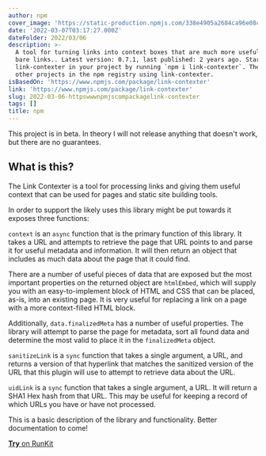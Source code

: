 ```yaml
---
author: npm
cover_image: 'https://static-production.npmjs.com/338e4905a2684ca96e08c7780fc68412.png'
date: '2022-03-07T03:17:27.000Z'
dateFolder: 2022/03/06
description: >-
  A tool for turning links into context boxes that are much more useful than
  bare links.. Latest version: 0.7.1, last published: 2 years ago. Start using
  link-contexter in your project by running `npm i link-contexter`. There are no
  other projects in the npm registry using link-contexter.
isBasedOn: 'https://www.npmjs.com/package/link-contexter'
link: 'https://www.npmjs.com/package/link-contexter'
slug: 2022-03-06-httpswwwnpmjscompackagelink-contexter
tags: []
title: npm
---
```

<p>This project is in beta. In theory I will not release anything that doesn't work, but there are no guarantees.</p>
<h2>What is this?</h2>
<p>The Link Contexter is a tool for processing links and giving them useful context that can be used for pages and static site building tools.</p>
<p>In order to support the likely uses this library might be put towards it exposes three functions:</p>
<p><code>context</code> is an <code>async</code> function that is the primary function of this library. It takes a URL and attempts to retrieve the page that URL points to and parse it for useful metadata and information. It will then return an object that includes as much data about the page that it could find.</p>
<p>There are a number of useful pieces of data that are exposed but the most important properties on the returned object are <code>htmlEmbed</code>, which will supply you with an easy-to-implement block of HTML and CSS that can be placed, as-is, into an existing page. It is very useful for replacing a link on a page with a more context-filled HTML block.</p>
<p>Additionally, <code>data.finalizedMeta</code> has a number of useful properties. The library will attempt to parse the page for metadata, sort all found data and determine the most valid to place it in the <code>finalizedMeta</code> object.</p>
<p><code>sanitizeLink</code> is a <code>sync</code> function that takes a single argument, a URL, and returns a version of that hyperlink that matches the sanitized version of the URL that this plugin will use to attempt to retrieve data about the URL.</p>
<p><code>uidLink</code> is a <code>sync</code> function that takes a single argument, a URL. It will return a SHA1 Hex hash from that URL. This may be useful for keeping a record of which URLs you have or have not processed.</p>
<p>This is a basic description of the library and functionality. Better documentation to come!</p>
<figure></figure><p><a href="https://runkit.com/npm/link-contexter"><strong>Try</strong> on RunKit</a></p>

